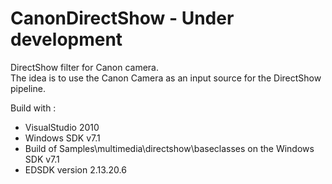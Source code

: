 # CanonDirectShow - Under development
DirectShow filter for Canon camera.<br>
The idea is to use the Canon Camera as an input source for the DirectShow pipeline.<br>

Build with :
- VisualStudio 2010
- Windows SDK v7.1
- Build of Samples\multimedia\directshow\baseclasses on the Windows SDK v7.1
- EDSDK version 2.13.20.6


